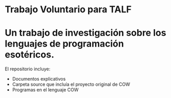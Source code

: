 # Trabajo Voluntario para TALF
# Un trabajo de investigación sobre los lenguajes de programación esotéricos.

El repositorio incluye:
* Documentos explicativos
* Carpeta source que incluía el proyecto original de COW
* Programas en el lenguaje COW
